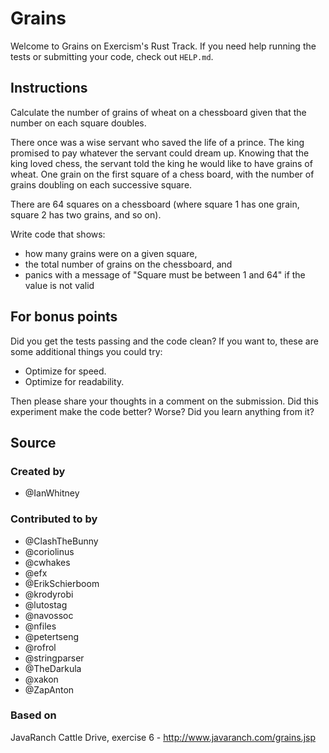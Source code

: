 # Grains

Welcome to Grains on Exercism's Rust Track.
If you need help running the tests or submitting your code, check out `HELP.md`.

## Instructions

Calculate the number of grains of wheat on a chessboard given that the number
on each square doubles.

There once was a wise servant who saved the life of a prince. The king
promised to pay whatever the servant could dream up. Knowing that the
king loved chess, the servant told the king he would like to have grains
of wheat. One grain on the first square of a chess board, with the number
of grains doubling on each successive square.

There are 64 squares on a chessboard (where square 1 has one grain, square 2 has two grains, and so on).

Write code that shows:

- how many grains were on a given square,
- the total number of grains on the chessboard, and
- panics with a message of "Square must be between 1 and 64" if the value is not valid

## For bonus points

Did you get the tests passing and the code clean? If you want to, these
are some additional things you could try:

- Optimize for speed.
- Optimize for readability.

Then please share your thoughts in a comment on the submission. Did this
experiment make the code better? Worse? Did you learn anything from it?

## Source

### Created by

- @IanWhitney

### Contributed to by

- @ClashTheBunny
- @coriolinus
- @cwhakes
- @efx
- @ErikSchierboom
- @krodyrobi
- @lutostag
- @navossoc
- @nfiles
- @petertseng
- @rofrol
- @stringparser
- @TheDarkula
- @xakon
- @ZapAnton

### Based on

JavaRanch Cattle Drive, exercise 6 - http://www.javaranch.com/grains.jsp